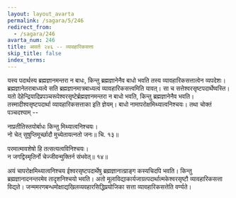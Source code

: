 ```yaml
---
layout: layout_avarta
permalink: /sagara/5/246
redirect_from:
  - /sagara/246
avarta_num: 246
title: आवर्तः २४६ -- व्यावहारिकसत्ता
skip_title: false
index_terms: 
---
```


यस्य पदार्थस्य ब्रह्मज्ञानमन्तरा न बाधः, किन्तु ब्रह्मज्ञानेनैव बाधो
भवति तस्य व्यावहारिकसत्तात्वेन व्यपदेशः। ब्रह्मज्ञानेतराबाध्यत्वे सति
ब्रह्मज्ञानमात्रबाध्यत्वं व्यावहारिकसत्त्वमिति यावत्। सा च सत्तेश्वरसृष्टपदार्थेष्वस्ति। यतो देहेन्द्रियादिप्रपञ्चरूपेश्वरसृष्टेर्ब्रह्मज्ञानमन्तरा न बाधो भवति,
किन्तु ब्रह्मज्ञानेनैव भवति। तस्मादीश्वसृष्टपदार्था व्यावहारिकसत्ताका इति
ज्ञेयम्। बाधो नामापरोक्षमिथ्यात्वनिश्चयः। तथा चोक्तं पञ्चदश्याम् --

नाप्रतीतिस्तयोर्बाधः किन्तु मिथ्यात्वनिश्चयः।  
नो चेत् सुषुप्तिमूर्च्छादौ मुच्येतायत्नतो जनः॥ चि. १३॥

परमात्मावशेषो हि तत्सत्यत्वविनिश्चयः।  
न जगद्विस्मृतिर्नो चेज्जीवन्मुक्तिर्न संभवेत्॥ १४॥

अयं चापरोक्षमिथ्यात्वनिश्चय ईश्वरसृष्टपदार्थेषु ब्रह्मज्ञानात्प्राङ्ग कस्यचिदपि भवति। किन्तु ब्रह्मज्ञानादनन्तरमेव तादृशनिश्चयो भवति। अतो मूलाविद्याकार्यजाग्रत्पदार्थात्मकेश्वरसृष्टौ व्यावहारिकसत्ता विद्यते।
जन्ममरणबन्धमोक्षाद्यखिलव्यवहारसिद्धिप्रयोजिका सत्ता व्यावहारिकसत्तेति वर्ण्यते।
